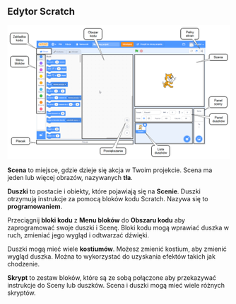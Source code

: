 ## Edytor Scratch

![Zrzut ekranu z adnotacjami edytora Scratch.](images/scratch-interface.png)

**Scena** to miejsce, gdzie dzieje się akcja w Twoim projekcie. Scena ma jeden lub więcej obrazów, nazywanych **tła**.

**Duszki** to postacie i obiekty, które pojawiają się na **Scenie**. Duszki otrzymują instrukcje za pomocą bloków kodu Scratch. Nazywa się to **programowaniem**.

Przeciągnij **bloki kodu** z **Menu bloków** do **Obszaru kodu** aby zaprogramować swoje duszki i Scenę. Bloki kodu mogą wprawiać duszka w ruch, zmieniać jego wygląd i odtwarzać dźwięki.

Duszki mogą mieć wiele **kostiumów**. Możesz zmienić kostium, aby zmienić wygląd duszka. Można to wykorzystać do uzyskania efektów takich jak chodzenie.

**Skrypt** to zestaw bloków, które są ze sobą połączone aby przekazywać instrukcje do Sceny lub duszków. Scena i duszki mogą mieć wiele różnych skryptów. 

